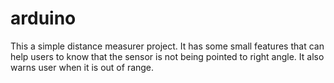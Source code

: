 # arduino
This a simple distance measurer project. It has some small features that can help users to know that the sensor is not being pointed to right angle. It also warns user when it is out of range. 
